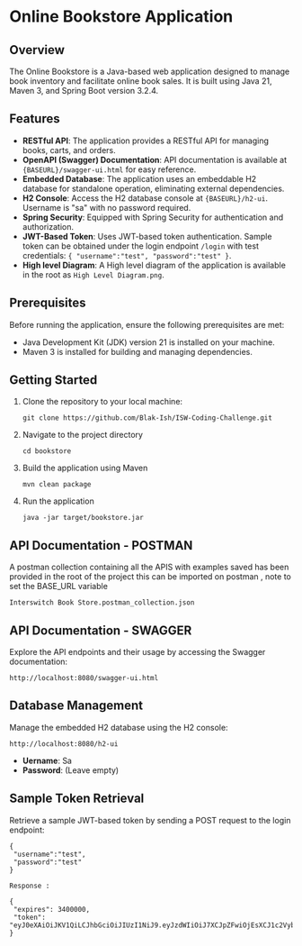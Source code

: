 # Online Bookstore Application

## Overview

The Online Bookstore is a Java-based web application designed to manage book inventory and facilitate online book sales. It is built using Java 21, Maven 3, and Spring Boot version 3.2.4.

## Features

- **RESTful API**: The application provides a RESTful API for managing books, carts, and orders.
- **OpenAPI (Swagger) Documentation**: API documentation is available at `{BASEURL}/swagger-ui.html` for easy reference.
- **Embedded Database**: The application uses an embeddable H2 database for standalone operation, eliminating external dependencies.
- **H2 Console**: Access the H2 database console at `{BASEURL}/h2-ui`. Username is "sa" with no password required.
- **Spring Security**: Equipped with Spring Security for authentication and authorization.
- **JWT-Based Token**: Uses JWT-based token authentication. Sample token can be obtained under the login endpoint `/login` with test credentials: `{ "username":"test", "password":"test" }`.
- **High level Diagram**: A High level diagram of the application is available in the root as `High Level Diagram.png`.

## Prerequisites

Before running the application, ensure the following prerequisites are met:

- Java Development Kit (JDK) version 21 is installed on your machine.
- Maven 3 is installed for building and managing dependencies.

## Getting Started

1. Clone the repository to your local machine:

   ```shell
   git clone https://github.com/Blak-Ish/ISW-Coding-Challenge.git

2. Navigate to the project directory
   
   ```shell
   cd bookstore

3. Build the application using Maven

   ```shell
   mvn clean package

4. Run the application

   ```shell
   java -jar target/bookstore.jar

## API Documentation - POSTMAN

A postman collection containing all the APIS with examples saved has been provided in the root of the project
this can be imported on postman , note to set the BASE_URL variable 
   ```shell
   Interswitch Book Store.postman_collection.json
```

## API Documentation - SWAGGER

Explore the API endpoints and their usage by accessing the Swagger documentation:

   ```shell
   http://localhost:8080/swagger-ui.html
```


## Database Management

Manage the embedded H2 database using the H2 console:
   ```shell
   http://localhost:8080/h2-ui
```
- **Uername**: Sa
- **Password**: (Leave empty)

## Sample Token Retrieval

Retrieve a sample JWT-based token by sending a POST request to the login endpoint:
   ```shell
   {
    "username":"test",
    "password":"test"
  }
  
  Response :
  
  {
    "expires": 3400000,
    "token": "eyJ0eXAiOiJKV1QiLCJhbGciOiJIUzI1NiJ9.eyJzdWIiOiJ7XCJpZFwiOjEsXCJ1c2VybmFtZVwiOlwidGVzdFwiLFwicGFzc3dvcmRcIjpcIiQyYSQxMCQ0MnkucXhmb2N4UHdtRVRPOFl6enh1WkttU0dBZFZROVdoNHBGa0NEZmRKMVo2NTI2bkozR1wifSIsImV4cCI6MTcxMjg2OTYwMn0.X0wBPC8L41VCw4NzzoY5cOW1Js_53TrnYFs_P5nSFfQ"
}
```

